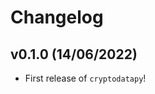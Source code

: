 # Changelog

<!--next-version-placeholder-->

## v0.1.0 (14/06/2022)

- First release of `cryptodatapy`!